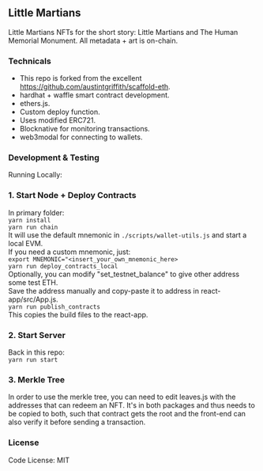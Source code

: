 
## Little Martians

Little Martians NFTs for the short story: Little Martians and The Human Memorial Monument. All metadata + art is on-chain.

### Technicals

- This repo is forked from the excellent https://github.com/austintgriffith/scaffold-eth.
- hardhat + waffle smart contract development.
- ethers.js.
- Custom deploy function.
- Uses modified ERC721.
- Blocknative for monitoring transactions.
- web3modal for connecting to wallets.
  
### Development & Testing

Running Locally:

### 1. Start Node + Deploy Contracts   

In primary folder:  
```yarn install```  
```yarn run chain```   
It will use the default mnemonic in ```./scripts/wallet-utils.js``` and start a local EVM.   
If you need a custom mnemonic, just:   
```export MNEMONIC="<insert_your_own_mnemonic_here>```   
```yarn run deploy_contracts_local```  
Optionally, you can modify "set_testnet_balance" to give other address some test ETH.   
Save the address manually and copy-paste it to address in react-app/src/App.js.   
```yarn run publish_contracts```  
This copies the build files to the react-app.

### 2. Start Server
Back in this repo:   
```yarn run start```

### 3. Merkle Tree

In order to use the merkle tree, you can need to edit leaves.js with the addresses that can redeem an NFT. It's in both packages and thus needs to be copied to both, such that contract gets the root and the front-end can also verify it before sending a transaction.

### License

Code License:
MIT


